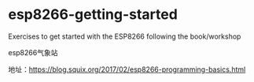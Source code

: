 # esp8266-getting-started
Exercises to get started with the ESP8266 following the book/workshop

esp8266气象站

地址：https://blog.squix.org/2017/02/esp8266-programming-basics.html
